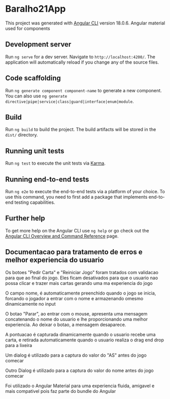 # Baralho21App

This project was generated with [Angular CLI](https://github.com/angular/angular-cli) version 18.0.6.
Angular material used for components

## Development server

Run `ng serve` for a dev server. Navigate to `http://localhost:4200/`. The application will automatically reload if you change any of the source files.

## Code scaffolding

Run `ng generate component component-name` to generate a new component. You can also use `ng generate directive|pipe|service|class|guard|interface|enum|module`.

## Build

Run `ng build` to build the project. The build artifacts will be stored in the `dist/` directory.

## Running unit tests

Run `ng test` to execute the unit tests via [Karma](https://karma-runner.github.io).

## Running end-to-end tests

Run `ng e2e` to execute the end-to-end tests via a platform of your choice. To use this command, you need to first add a package that implements end-to-end testing capabilities.

## Further help

To get more help on the Angular CLI use `ng help` or go check out the [Angular CLI Overview and Command Reference](https://angular.dev/tools/cli) page.

## Documentacao para tratamento de erros e melhor experiencia do usuario

Os botoes "Pedir Carta" e "Reiniciar Jogo" foram tratados com validacao para que ao final do jogo. Eles ficam desativados para que o usuario nao possa clicar e trazer mais cartas gerando uma ma experiencia do jogo

O campo nome, é automaticamente preenchido quando o jogo se inicia, forcando o jogador a entrar com o nome e armazenando omesmo dinamicamente no input

O botao "Parar", ao entrar com o mouse, apresenta uma mensagem concatenando o nome do usuario e lhe proporcionando uma melhor experiencia. Ao deixar o botao, a mensagem desaparece.

A pontuacao é capturada dinamicamente quando o usuario recebe uma carta, e retirada automaticamente quando o usuario realiza o drag end drop para a lixeira

Um dialog é utilizado para a captura do valor do "AS" antes do jogo comecar

Outro Dialog é utilizado para a captura do valor do nome antes do jogo comecar

Foi utilizado o Angular Material para uma experiencia fluida, amigavel e mais compativel pois faz parte do bundle do Angular


